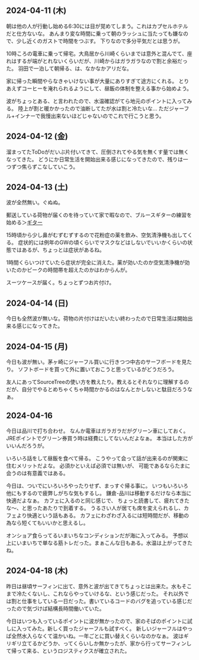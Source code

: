 ## 2024-04-11 (木)

朝は他の人が行動し始める6:30には目が覚めてしまう。これはカプセルホテルだと仕方ないな。
あんまり変な時間に乗って朝のラッシュに当たっても嫌なので、少し近くのガストで時間をつぶす。
下りなので多分平気だとは思うが。

10時ころの電車に乗って帰宅。大鳥居から川崎くらいまでは意外と混んでて、座れはするが端がとれないくらいだが、川崎からはガラガラなので割と余裕だった。
羽田で一泊して朝帰る、は、なかなかアリだな。

家に帰った瞬間やらなきゃいけない事が大量にありすぎて途方にくれる。
とりあえずコーヒーを淹れられるようにして、昼飯の体制を整える事から始めよう。

波がちょっとある、と言われたので、水温確認がてら地元のポイントに入ってみる。
陸上が割と暖かかったので油断してたが水は割と冷たいな…
ただジャーフル+インナーで我慢出来ないほどじゃないのでこれで行こうと思う。

## 2024-04-12 (金)

溜まってたToDoがだいぶ片付いてきて、圧倒されてやる気を無くす量では無くなってきた。
どうにか日常生活を開始出来る感じになってきたので、残りは一つずつ焦らずこなしていこう。

## 2024-04-13 (土)

波が全然無い。ぐぬぬ。

郵送している荷物が届くのを待っていて家で暇なので、ブルースギターの練習を始める＞[ギター](%E3%82%AE%E3%82%BF%E3%83%BC)

15時頃から少し鼻がむずむずするので花粉症の薬を飲み、空気清浄機も出してくる。
症状的には例年のGWの頃くらいでマスクなどはしないでいいかくらいの状態ではあるが、ちょっとは症状があるね。

1時間くらいつけていたら症状が完全に消えた。薬が効いたのか空気清浄機が効いたのかピークの時間帯を超えたのかはわからんが。

スーツケースが届く。ちょっとずつお片付け。

## 2024-04-14 (日)

今日も全然波が無いな。荷物の片付けはだいたい終わったので日常生活は開始出来る感じになってきた。

## 2024-04-15 (月)

今日も波が無い。茅ヶ崎にジャーフル買いに行きつつ中古のサーフボードを見たり。
ソフトボードを買って外に置いておこうと思っているがどうだろう。

友人にあってSourceTreeの使い方を教えたり。教えるとそれなりに理解するのだが、自分でやるとめちゃくちゃ時間かかるのはなんとかしないと駄目だろうなぁ。

## 2024-04-16

今日は品川で打ち合わせ。
なんか電車はガラガラだがグリーン車にしておく。JREポイントでグリーン券買う時は経費にしてないんだよなぁ。
本当はした方がいいんだろうが。

いろいろ話をして昼飯を食べて帰る。
こうやって会って話が出来るのが関東に住むメリットだよな。
必須かといえば必須では無いが、
可能であるならたまに会うのは有意義ではある。

今日は、ついでにいろいろやったりせず、まっすぐ帰る事に。
いつもいろいろ他にもするので疲弊しがちな気もするし。
鎌倉-品川は移動するだけなら本当に快適だよなぁ。
カフェに入るのと同じ感じで、
ちょっと読書して、疲れてきたな〜、と思ったあたりで到着する。
うるさい人が居ても席を変えられるし、カフェより快適という話もある。
カフェにわざわざ入るには短時間だが、移動の為なら短くてもいいかと思えるし。

オンショア食らってるいまいちなコンディションだが海に入ってみる。
予想以上にいまいちで単なる筋トレだった。まぁこんな日もある。水温は上がってきたね。

## 2024-04-18 (木)

昨日は昼頃サーフィンに出て、意外と波が出てきてちょっとは出来た。水もそこまで冷たくないし、これならやっていけるな、という感じだった。
それ以外では割と仕事をしている一日だった。書いているコードのバグを追っている感じだったので気づけば結構長時間働いていた。

今日はいつも入っているポイントに波が無かったので、家のそばのポイントに試しに入ってみた。新しく買ったジャーフルも試すべく。
新しいジャーフルはやっぱ全然水入らなくて温かいね。一年ごとに買い替えくらいなのかなぁ。
波はギリギリ立てるかどうか、ってくらいしか無かったが、家から行ってサーフィンして帰って来る、というロジスティクスが確立された。